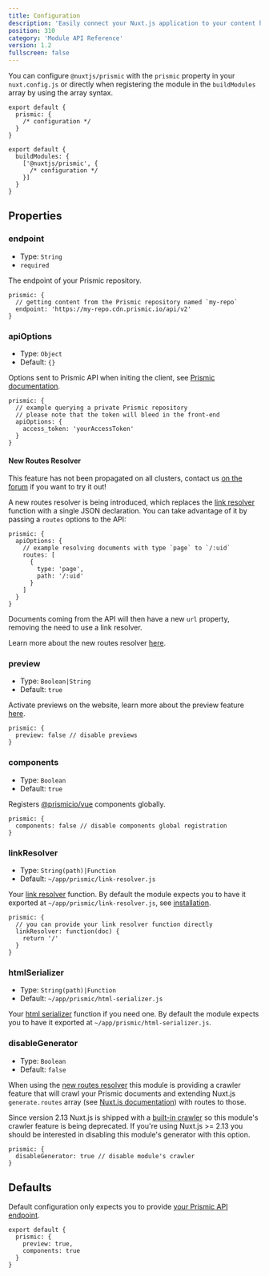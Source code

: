 ```yaml
---
title: Configuration
description: 'Easily connect your Nuxt.js application to your content hosted on Prismic'
position: 310
category: 'Module API Reference'
version: 1.2
fullscreen: false
---
```


You can configure `@nuxtjs/prismic` with the `prismic` property in your `nuxt.config.js` or directly when registering the module in the `buildModules` array by using the array syntax.

<code-group>
  <code-block label="prismic key" active>

```javascript[nuxt.config.js]
export default {
  prismic: {
    /* configuration */
  }
}
```

  </code-block>
  <code-block label="buildModules array">

```javascript[nuxt.config.js]
export default {
  buildModules: {
    ['@nuxtjs/prismic', {
      /* configuration */
    }]
  }
}
```

  </code-block>
</code-group>

## Properties

### endpoint

- Type: `String`
- `required`

The endpoint of your Prismic repository.

```javascript[nuxt.config.js]
prismic: {
  // getting content from the Prismic repository named `my-repo`
  endpoint: 'https://my-repo.cdn.prismic.io/api/v2'
}
```

### apiOptions

- Type: `Object`
- Default: `{}`

Options sent to Prismic API when initing the client, see [Prismic documentation](https://prismic.io/docs/rest-api/basics/introduction-to-the-content-query-api#4_1-the-api-search-endpoint).

```javascript[nuxt.config.js]
prismic: {
  // example querying a private Prismic repository
  // please note that the token will bleed in the front-end
  apiOptions: {
    access_token: 'yourAccessToken'
  }
}
```

#### New Routes Resolver

<alert>

This feature has not been propagated on all clusters, contact us [on the forum](https://community.prismic.io/c/kits-and-dev-languages/vue-js/16) if you want to try it out!

</alert>

A new routes resolver is being introduced, which replaces the [link resolver](#linkresolver) function with a single JSON declaration. You can take advantage of it by passing a `routes` options to the API:

```javascript[nuxt.config.js]
prismic: {
  apiOptions: {
    // example resolving documents with type `page` to `/:uid`
    routes: [
      {
        type: 'page',
        path: '/:uid'
      }
    ]
  }
}
```

Documents coming from the API will then have a new `url` property, removing the need to use a link resolver.

<alert type="info">

Learn more about the new routes resolver [here](https://www.slicemachine.dev/documentation/nuxt/link-resolver).

</alert>

### preview

- Type: `Boolean|String`
- Default: `true`

Activate previews on the website, learn more about the preview feature [here](/previews).

```javascript[nuxt.config.js]
prismic: {
  preview: false // disable previews
}
```

### components

- Type: `Boolean`
- Default: `true`

Registers [@prismicio/vue](/injected-kits#prismiciovue) components globally.

```javascript[nuxt.config.js]
prismic: {
  components: false // disable components global registration
}
```

### linkResolver

- Type: `String(path)|Function`
- Default: `~/app/prismic/link-resolver.js`

Your [link resolver](https://prismic.io/docs/vuejs/beyond-the-api/link-resolving) function. By default the module expects you to have it exported at `~/app/prismic/link-resolver.js`, see [installation](/installation).

```javascript[nuxt.config.js]
prismic: {
  // you can provide your link resolver function directly
  linkResolver: function(doc) {
    return '/'
  }
}
```

### htmlSerializer

- Type: `String(path)|Function`
- Default: `~/app/prismic/html-serializer.js`

Your [html serializer](https://prismic.io/docs/vuejs/beyond-the-api/html-serializer) function if you need one. By default the module expects you to have it exported at `~/app/prismic/html-serializer.js`.

### disableGenerator

- Type: `Boolean`
- Default: `false`

When using the [new routes resolver](#new-routes-resolver) this module is providing a crawler feature that will crawl your Prismic documents and extending Nuxt.js `generate.routes` array (see [Nuxt.js documentation](https://nuxtjs.org/guides/configuration-glossary/configuration-generate#routes)) with routes to those.

Since version 2.13 Nuxt.js is shipped with a [built-in crawler](https://nuxtjs.org/guides/configuration-glossary/configuration-generate#crawler) so this module's crawler feature is being deprecated. If you're using Nuxt.js >= 2.13 you should be interested in disabling this module's generator with this option.

```javascript[nuxt.config.js]
prismic: {
  disableGenerator: true // disable module's crawler
}
```

## Defaults

Default configuration only expects you to provide [your Prismic API endpoint](#endpoint).

```javascript[nuxt.config.js]
export default {
  prismic: {
    preview: true,
    components: true
  }
}
```
